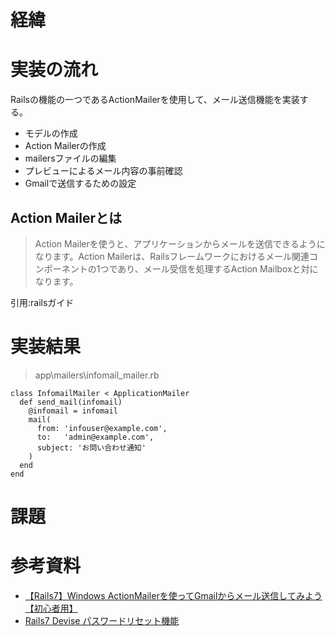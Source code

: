 # 経緯


# 実装の流れ
Railsの機能の一つであるActionMailerを使用して、メール送信機能を実装する。

- モデルの作成
- Action Mailerの作成
- mailersファイルの編集
- プレビューによるメール内容の事前確認
- Gmailで送信するための設定

## Action Mailerとは

>Action Mailerを使うと、アプリケーションからメールを送信できるようになります。Action Mailerは、Railsフレームワークにおけるメール関連コンポーネントの1つであり、メール受信を処理するAction Mailboxと対になります。</br>

引用:railsガイド

# 実装結果
> app\mailers\infomail_mailer.rb
```
class InfomailMailer < ApplicationMailer
  def send_mail(infomail)
    @infomail = infomail
    mail(
      from: 'infouser@example.com',
      to:   'admin@example.com',
      subject: 'お問い合わせ通知'
    )
  end
end
```


# 課題

# 参考資料
- [【Rails7】Windows ActionMailerを使ってGmailからメール送信してみよう【初心者用】](https://sumiox.com/rails-actionmailer-gmail/)
- [Rails7 Devise パスワードリセット機能](https://qiita.com/Erika328/items/ae4dde4e9f946eb08832)

